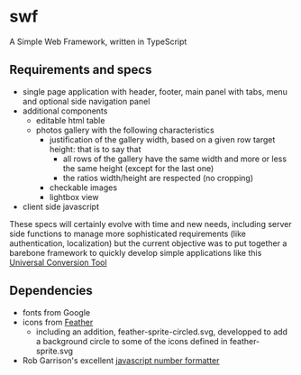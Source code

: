 # swf
A Simple Web Framework, written in TypeScript 

## Requirements and specs
- single page application with header, footer, main panel with tabs, menu and optional side navigation panel
- additional components
  - editable html table
  - photos gallery with the following characteristics
    - justification of the gallery width, based on a given row target height: that is to say that 
      - all rows of the gallery have the same width and more or less the same height (except for the last one)
      - the ratios width/height are respected (no cropping)
    - checkable images
    - lightbox view
- client side javascript

These specs will certainly evolve with time and new needs, including server side functions to manage more sophisticated requirements (like authentication, localization) but the current objective was to put together a barebone framework to quickly develop simple applications like this [Universal Conversion Tool](https://www.malagate.com/tools/uct/uct-main.html)

## Dependencies
- fonts from Google
- icons from [Feather](https://feathericons.com/)
  - including an addition, feather-sprite-circled.svg, developped to add a background circle to some of the icons defined in feather-sprite.svg 
- Rob Garrison's excellent [javascript number formatter](https://github.com/Mottie/javascript-number-formatter)
